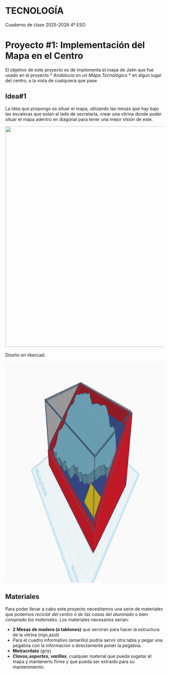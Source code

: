 # TECNOLOGÍA
Cuaderno de clase 2025-2026 4º ESO

# Proyecto #1: Implementación del Mapa en el Centro
El objetivo de este proyecto es de implementa el mapa de Jaén que fue usado en el proyecto * _Andalucía en un Mapa Tecnológico_ * en algun lugar del centro, a la vista de cualquiera que pase

## Idea#1
La idea que propongo es situar el mapa, utiizando las mesas que hay bajo las escaleras que estan al lado de secretaria, crear una vitrina donde poder situar el mapa adentro en diagonal para tener una mejor visión de este.
<p align="center">
  
<img src="imagenes/Diseño_Mapa.jpg" width="600" height="700" />

</p>

Diseño en tikercad:

<img src="imagenes/mapa-tinkercad.png" width="600" height="700" />
 
## Materiales
Para poder llevar a cabo este proyecto necesitamos una serie de materiales que podemos _reciclar del centro o de las casas del alumnado_ o bien _comprado los materiales_.
Los materiales necesarios serían:
+ **2 Mesas de madera (o tablones)** que serviran para hacer la estructura de la vitrina (rojo,azul)
+ Para el cuadro informativo (amarillo) podria servir otra tabla y pegar una pegatina con la informacion o directamente poner la pegatina.
+ **Metracrilato** (gris)
+ ***Clavos,soportes, varillas***, cualquier material que pueda sugetar el mapa y mantenerlo firme y que pueda ser extraido para su mantenimiento.
